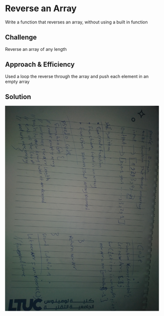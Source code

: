 # Reverse an Array
<!-- Short summary or background information -->
Write a function that reverses an array, without using a built in function

## Challenge
<!-- Description of the challenge -->
Reverse an array of any length

## Approach & Efficiency
<!-- What approach did you take? Why? What is the Big O space/time for this approach? -->
Used a loop the reverse through the array and push each element in an empty array

## Solution
<!-- Embedded whiteboard image -->
![Whiteboard Image](./array-reverse.jpg)
